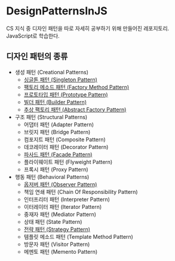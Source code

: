 # DesignPatternsInJS
CS 지식 중 디자인 패턴을 따로 자세히 공부하기 위해 만들어진 레포지토리. JavaScript로 학습한다.

## 디자인 패턴의 종류
- 생성 패턴 (Creational Patterns)
  - [싱글톤 패턴 (Singleton Pattern)](https://github.com/kuman514/DesignPatternsInJS/blob/main/creational/singleton.js)
  - [팩토리 메소드 패턴 (Factory Method Pattern)](https://github.com/kuman514/DesignPatternsInJS/blob/main/creational/factory-method.js)
  - [프로토타입 패턴 (Prototype Pattern)](https://github.com/kuman514/DesignPatternsInJS/blob/main/creational/prototype.js)
  - [빌더 패턴 (Builder Pattern)](https://github.com/kuman514/DesignPatternsInJS/blob/main/creational/builder.js)
  - [추상 팩토리 패턴 (Abstract Factory Pattern)](https://github.com/kuman514/DesignPatternsInJS/blob/main/creational/abstract-factory.js)
- 구조 패턴 (Structural Patterns)
  - 어댑터 패턴 (Adapter Pattern)
  - 브릿지 패턴 (Bridge Pattern)
  - 컴포지트 패턴 (Composite Pattern)
  - 데코레이터 패턴 (Decorator Pattern)
  - [파사드 패턴 (Facade Pattern)](https://github.com/kuman514/DesignPatternsInJS/blob/main/structural/facade.js)
  - 플라이웨이트 패턴 (Flyweight Pattern)
  - 프록시 패턴 (Proxy Pattern)
- 행동 패턴 (Behavioral Patterns)
  - [옵저버 패턴 (Observer Pattern)](https://github.com/kuman514/DesignPatternsInJS/blob/main/behavioral/observer.js)
  - 책임 연쇄 패턴 (Chain Of Responsibility Pattern)
  - 인터프리터 패턴 (Interpreter Pattern)
  - 이터레이터 패턴 (Iterator Pattern)
  - 중재자 패턴 (Mediator Pattern)
  - 상태 패턴 (State Pattern)
  - [전략 패턴 (Strategy Pattern)](https://github.com/kuman514/DesignPatternsInJS/blob/main/behavioral/strategy.js)
  - 템플릿 메소드 패턴 (Template Method Pattern)
  - 방문자 패턴 (Visitor Pattern)
  - 메멘토 패턴 (Memento Pattern)
